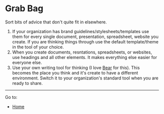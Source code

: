 # Grab Bag

Sort bits of advice that don't quite fit in elsewhere.

1. If your organization has brand guidelines/stylesheets/templates use them for every single document, presentation, spreadsheet, website you create.  If you are thinking things through use the default template/theme in the tool of your choice.
2. When you create documents, resntations, spreadsheets, or websites, use headings and all other elements. It makes everything else easier for everyone else.
3. Use your own writing tool for thinking (I love [Bear](https://bear.app) for this).  This becomes the place you think and it's create to have a different environment.  Switch it to your organization's standard tool when you are ready to share.

---
Go to:
- [Home](../README.md)
